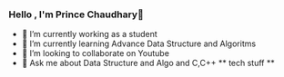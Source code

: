 ### Hello , I'm Prince Chaudhary👋



- 🔭 I’m currently working as a student
- 🌱 I’m currently learning Advance Data Structure and Algoritms 
- 👯 I’m looking to collaborate on Youtube
- 💬 Ask me about Data Structure and Algo and C,C++ ** tech stuff **

